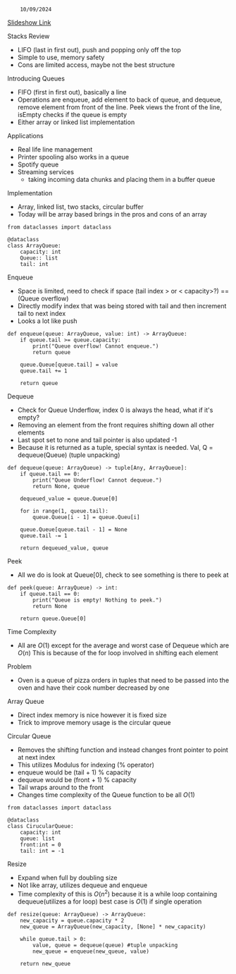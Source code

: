 		10/09/2024

[Slideshow Link](https://docs.google.com/presentation/d/1qaGQzkgJXRb8EDa47oydn3Id5YU2jeXiYmtqZmbC2mA/edit#slide=id.g2cd3f257759_0_184)

Stacks Review
 - LIFO (last in first out), push and popping only off the top
 - Simple to use, memory safety
 - Cons are limited access, maybe not the best structure

Introducing Queues
 - FIFO (first in first out), basically a line
 - Operations are enqueue, add element to back of queue, and dequeue, remove element from front of the line. Peek views the front of the line, isEmpty checks if the queue is empty
 - Either array or linked list implementation

Applications
 - Real life line management
 - Printer spooling also works in a queue 
 - Spotify queue
 - Streaming services
	 -  taking incoming data chunks and placing them in a buffer queue

Implementation
 - Array, linked list, two stacks, circular buffer
 - Today will be array based brings in the pros and cons of an array

```
from dataclasses import dataclass

@dataclass
class ArrayQueue:
	capacity: int
	Queue:: list
	tail: int
```

Enqueue
 - Space is limited, need to check if space (tail index > or < capacity>?) == (Queue overflow)
 - Directly modify index that was being stored with tail and then increment tail to next index
 - Looks a lot like push

```
def enqueue(queue: ArrayQueue, value: int) -> ArrayQueue:
	if queue.tail >= queue.capacity:
		print("Queue overflow! Cannot enqueue.")
		return queue

	queue.Queue[queue.tail] = value
	queue.tail += 1

	return queue
```

Dequeue
 - Check for Queue Underflow, index 0 is always the head, what if it's empty?
 - Removing an element from the front requires shifting down all other elements
 - Last spot set to none and tail pointer is also updated -1
 - Because it is returned as a tuple, special syntax is needed. Val, Q = dequeue(Queue) (tuple unpacking)

```
def dequeue(queue: ArrayQueue) -> tuple[Any, ArrayQueue]:
	if queue.tail == 0:
		print("Queue Underflow! Cannot dequeue.")
		return None, queue

	dequeued_value = queue.Queue[0]

	for in range(1, queue.tail):
		queue.Queue[i - 1] = queue.Queu[i]

	queue.Queue[queue.tail - 1] = None
	queue.tail -= 1

	return dequeued_value, queue
```

Peek
 - All we do is look at Queue[0], check to see something is there to peek at

```
def peek(queue: ArrayQueue) -> int:
	if queue.tail == 0:
		print("Queue is empty! Nothing to peek.")
		return None

	return queue.Queue[0]
```

Time Complexity
 - All are $O(1)$ except for the average and worst case of Dequeue which are $O(n)$ This is because of the for loop involved in shifting each element

Problem
 - Oven is a queue of pizza orders in tuples that need to be passed into the oven and have their cook number decreased by one

Array Queue
 - Direct index memory is nice however it is fixed size
 - Trick to improve memory usage is the circular queue

Circular Queue
 - Removes the shifting function and instead changes front pointer to point at next index
 - This utilizes Modulus for indexing (% operator)
 - enqueue would be (tail + 1) % capacity
 - dequeue would be (front + 1) % capacity
 - Tail wraps around to the front
 - Changes time complexity of the Queue function to be all $O(1)$

```
from dataclasses import dataclass

@dataclass
class CirucularQueue:
	capacity: int
	queue: list
	front:int = 0
	tail: int = -1
```

Resize
 - Expand when full by doubling size
 - Not like array, utilizes dequeue and enqueue
 - Time complexity of this is $O(n^2)$ because it is a while loop containing dequeue(utilizes a for loop) best case is $O(1)$ if single operation

```
def resize(queue: ArrayQueue) -> ArrayQueue:
	new_capacity = queue.capacity * 2
	new_queue = ArrayQueue(new_capacity, [None] * new_capacity)

	while queue.tail > 0:
		value, queue = dequeue(queue) #tuple unpacking
		new_queue = enqueue(new_queue, value)

	return new_queue
```

